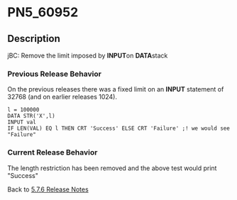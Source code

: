 # PN5_60952

<PageHeader />

## Description

jBC: Remove the limit imposed by **INPUT**on **DATA**stack

### Previous Release Behavior

On the previous releases there was a fixed limit on an **INPUT** statement of 32768 (and on earlier releases 1024).

```
l = 100000
DATA STR('X',l)
INPUT val
IF LEN(VAL) EQ l THEN CRT 'Success' ELSE CRT 'Failure' ;! we would see "Failure"
```

### Current Release Behavior

The length restriction has been removed and the above test would print "Success"

Back to [5.7.6 Release Notes](../jbase-5.7.6-release-notes/README.md)

<PageFooter />
